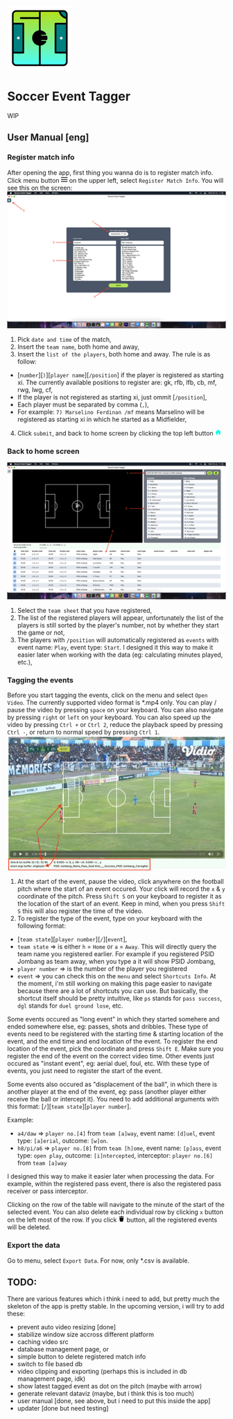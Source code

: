 ![Soccer Event Tagger](src-tauri/icons/Square150x150Logo.png)

# Soccer Event Tagger

WIP

## User Manual [eng]
### Register match info
After opening the app, first thing you wanna do is to register match info. Click menu button <img src="public/buttons/menu.svg" alt="menu" width="15" height="15"> on the upper left, select `Register Match Info`.
You will see this on the screen:
![register match info](public/screenshots/register_match_info.png)
1. Pick `date and time` of the match,
2. Insert the `team name`, both home and away,
3. Insert the `list of the players`, both home and away. The rule is as follow:
  * [`number`][`)`][`player name`][`/position`] if the player is registered as starting xi. The currently available positions to register are: gk, rfb, lfb, cb, mf, rwg, lwg, cf,
  * If the player is not registered as starting xi, just ommit [`/position`],
  * Each player must be separated by comma (`,`),
  * For example: `7) Marselino Ferdinan /mf` means Marselino will be registered as starting xi in which he started as a Midfielder,
4. Click `submit`, and back to home screen by clicking the top left button <img src="public/buttons/home.svg" alt="home" width="15" height="15">

### Back to home screen
![home screen](public/screenshots/homescreen.png)
  1. Select the `team sheet` that you have registered,
  2. The list of the registered players will appear, unfortunately the list of the players is still sorted by the player's number, not by whether they start the game or not,
  3. The players  with `/position` will automatically registered as `events` with event name: `Play`, event type: `Start`. I designed it this way to make it easier later when working with the data (eg: calculating minutes played, etc.),

### Tagging the events
Before you start tagging the events, click on the menu and select `Open Video`. The currently supported video format is *.mp4 only.
You can play / pause the video by pressing `space` on your keyboard. You can also navigate by pressing `right` or `left` on your keyboard. You can also speed up the video by pressing `Ctrl +` or `Ctrl 2`, reduce the playback speed by pressing `Ctrl -`, or return to normal speed by pressing `Ctrl 1`.
![buffer](public/screenshots/buffer.png)
1. At the start of the event, pause the video, click anywhere on the football pitch where the start of an event occured. Your click will record the `x` & `y` coordinate of the pitch. Press `Shift S` on your keyboard to register it as the location of the start of an event. Keep in mind, when you press `Shift S` this will also register the time of the video.
2. To register the type of the event, type on your keyboard with the following format:
  * [`team state`][`player number`][`/`][`event`],
  * `team state` => is either `h` = `Home` or `a` = `Away`. This will directly query the team name you registered earlier. For example if you registered PSID Jombang as team away, when you type a it will show PSID Jombang,
  * `player number` => is the number of the player you registered
  * `event` => you can check this on the `menu` and select `Shortcuts Info`. At the moment, i'm still working on making this page easier to navigate because there are a lot of shortcuts you can use. But basically, the shortcut itself should be pretty intuitive, like `ps` stands for `pass success`, `dgl` stands for `duel ground lose`, etc.

Some events occured as "long event" in which they started somehere and ended somewhere else, eg: passes, shots and dribbles. These type of events need to be registered with the starting time & starting location of the event, and the end time and end location of the event. To register the end location of the event, pick the coordinate and press `Shift E`. Make sure you register the end of the event on the correct video time. Other events just occured as "instant event", eg: aerial duel, foul, etc. With these type of events, you just need to register the start of the event.

Some events also occured as "displacement of the ball", in which there is another player at the end of the event, eg: pass (another player either receive the ball or intercept it). You need to add additional arguments with this format: [`/`][`team state`][`player number`].

Example:
  * `a4/daw` => `player no.[4]` from `team [a]way`, event name: `[d]uel`, event type: `[a]erial`, outcome: `[w]on`.
  * `h8/pi/a6` => `player no.[8]` from `team [h]ome`, event name: `[p]ass`, event type: `open play`, outcome: `[i]ntercepted`, interceptor: `player no.[6]` from `team [a]way`

I designed this way to make it easier later when processing the data. For example, within the registered pass event, there is also the registered pass receiver or pass interceptor.

Clicking on the row of the table will navigate to the minute of the start of the selected event. You can also delete each individual row by clicking `x` button on the left most of the row. If you click <img src="public/buttons/delete.svg" alt="delete" width="15" height="15"> button, all the registered events will be deleted.

### Export the data
Go to menu, select `Export Data`. For now, only *.csv is available.

## TODO:
There are various features which i think i need to add, but pretty much the skeleton of the app is pretty stable. In the upcoming version, i will try to add these:
  * prevent auto video resizing [done]
  * stabilize window size accross different platform
  * caching video src
  * database management page, or
  * simple button to delete registered match info
  * switch to file based db
  * video clipping and exporting (perhaps this is included in db management page, idk)
  * show latest tagged event as dot on the pitch (maybe with arrow)
  * generate relevant dataviz (maybe, but i think this is too much)
  * user manual [done, see above, but i need to put this inside the app]
  * updater [done but need testing]
